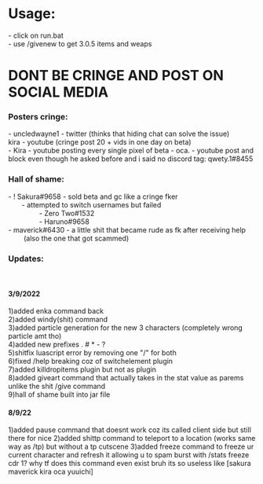 <h1>Usage:</h1>
 - click on run.bat<br>
 - use /givenew to get 3.0.5 items and weaps

<h1>DONT BE CRINGE AND POST ON SOCIAL MEDIA</h1>

<h3>Posters cringe:</h3>
 - uncledwayne1 - twitter (thinks that hiding chat can solve the issue)<br>
kira - youtube (cringe post 20 + vids in one day on beta)<br>
 - Kira - youtube posting every single pixel of beta
 - oca. - youtube post and block even though he asked before and i said no discord tag: qwety.1#8455

<h3>Hall of shame:</h3>
 - ! Sakura#9658 - sold beta and gc like a cringe fker<br>
    &nbsp &nbsp &nbsp &nbsp- attempted to switch usernames but failed<br>
    &nbsp &nbsp &nbsp &nbsp &nbsp &nbsp &nbsp &nbsp     - Zero Two#1532<br>
    &nbsp &nbsp &nbsp &nbsp &nbsp &nbsp &nbsp &nbsp     - Haruno#9658<br>
 - maverick#6430 - a little shit that became rude as fk after receiving help<br>
   &nbsp &nbsp &nbsp &nbsp (also the one that got scammed)<br>
   
   
<h3>Updates:</h3><br>
<h4>3/9/2022</h4>
1)added enka command back<br>
2)added windy(shit) command<br>
3)added particle generation for the new 3 characters (completely wrong particle amt tho)<br>
4)added new prefixes . # * - ?<br>
5)shitfix luascript error by removing one "/" for both<br>
6)fixed /help breaking coz of switchelement plugin<br>
7)added killdropitems plugin but not as plugin<br>
8)added giveart command that actually takes in the stat value as parems unlike the shit /give command<br>
9)hall of shame built into jar file<br>

<h4>8/9/22</h4>
1)added pause command that doesnt work coz its called client side but still there for nice 
2)added shittp command to teleport to a location (works same way as /tp) but without a tp cutscene
3)added freeze command to freeze ur current character and refresh it allowing u to spam burst with /stats freeze cdr 1? why tf does this command even exist bruh its so useless like [sakura maverick kira oca yuuichi]

